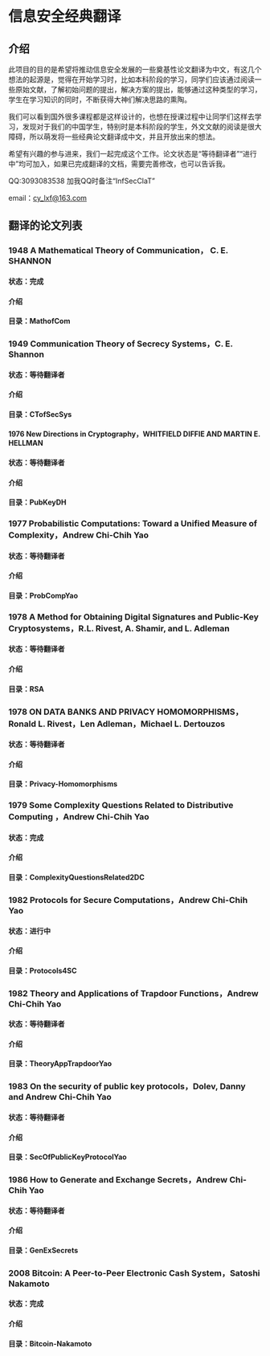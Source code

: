 # 信息安全经典翻译

## 介绍
此项目的目的是希望将推动信息安全发展的一些奠基性论文翻译为中文，有这几个想法的起源是，觉得在开始学习时，比如本科阶段的学习，同学们应该通过阅读一些原始文献，了解初始问题的提出，解决方案的提出，能够通过这种类型的学习，学生在学习知识的同时，不断获得大神们解决思路的熏陶。


我们可以看到国外很多课程都是这样设计的，也想在授课过程中让同学们这样去学习，发现对于我们的中国学生，特别时是本科阶段的学生，外文文献的阅读是很大障碍，所以萌发将一些经典论文翻译成中文，并且开放出来的想法。


希望有兴趣的参与进来，我们一起完成这个工作。论文状态是“等待翻译者”“进行中”均可加入，如果已完成翻译的文档，需要完善修改，也可以告诉我。


QQ:3093083538 加我QQ时备注“InfSecClaT”

email：cy_lxf@163.com

## 翻译的论文列表

### 1948 A Mathematical Theory of Communication， C. E. SHANNON

#### 状态：完成

#### 介绍 


#### 目录：MathofCom

### 1949 Communication Theory of Secrecy Systems，C. E. Shannon

#### 状态：等待翻译者
#### 介绍 


#### 目录：CTofSecSys

#### 1976 New Directions in Cryptography，WHITFIELD DIFFIE AND MARTIN E. HELLMAN

#### 状态：等待翻译者
#### 介绍 


#### 目录：PubKeyDH

### 1977 Probabilistic Computations: Toward a Unified Measure of Complexity，Andrew Chi-Chih Yao

#### 状态：等待翻译者
#### 介绍 


#### 目录：ProbCompYao


### 1978 A Method for Obtaining Digital Signatures and Public-Key Cryptosystems，R.L. Rivest, A. Shamir, and L. Adleman 

#### 状态：等待翻译者

#### 介绍 


#### 目录：RSA


### 1978 ON DATA BANKS AND PRIVACY HOMOMORPHISMS，Ronald L. Rivest，Len Adleman，Michael L. Dertouzos

#### 状态：等待翻译者

#### 介绍 


#### 目录：Privacy-Homomorphisms



### 1979 Some Complexity Questions Related to Distributive Computing ，Andrew Chi-Chih Yao

#### 状态：完成

#### 介绍 


#### 目录：ComplexityQuestionsRelated2DC



### 1982 Protocols for Secure Computations，Andrew Chi-Chih Yao

#### 状态：进行中

#### 介绍 


#### 目录：Protocols4SC


### 1982 Theory and Applications of Trapdoor Functions，Andrew Chi-Chih Yao

#### 状态：等待翻译者

#### 介绍 


#### 目录：TheoryAppTrapdoorYao



### 1983 On the security of public key protocols，Dolev, Danny and Andrew Chi-Chih Yao

#### 状态：等待翻译者

#### 介绍 


#### 目录：SecOfPublicKeyProtocolYao



### 1986 How to Generate and Exchange Secrets，Andrew Chi-Chih Yao

#### 状态：等待翻译者

#### 介绍 


#### 目录：GenExSecrets



### 2008 Bitcoin: A Peer-to-Peer Electronic Cash System，Satoshi Nakamoto

#### 状态：完成

#### 介绍 


#### 目录：Bitcoin-Nakamoto